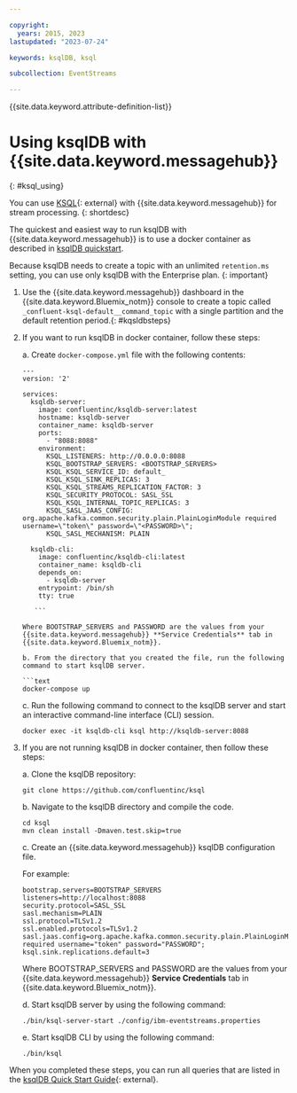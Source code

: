 ```yaml
---

copyright:
  years: 2015, 2023
lastupdated: "2023-07-24"

keywords: ksqlDB, ksql

subcollection: EventStreams

---
```


{{site.data.keyword.attribute-definition-list}}

# Using ksqlDB with {{site.data.keyword.messagehub}}
{: #ksql_using}

You can use [KSQL](https://github.com/confluentinc/ksql){: external} with {{site.data.keyword.messagehub}} for stream processing. 
{: shortdesc}

The quickest and easiest way to run ksqlDB with {{site.data.keyword.messagehub}} is to use a docker container as described in [ksqlDB quickstart](https://ksqldb.io/quickstart.html). 

Because ksqlDB needs to create a topic with an unlimited `retention.ms` setting, you can use only ksqlDB with the Enterprise plan.
{: important}

1. Use the {{site.data.keyword.messagehub}} dashboard in the {{site.data.keyword.Bluemix_notm}} console to create a topic called `_confluent-ksql-default__command_topic` with a single partition and the default retention period.{: #kqsldbsteps}

2. If you want to run ksqlDB in docker container, follow these steps:
   
    a. Create `docker-compose.yml` file with the following contents:
    
    ```text
    ---
    version: '2'

    services:
      ksqldb-server:
        image: confluentinc/ksqldb-server:latest
        hostname: ksqldb-server
        container_name: ksqldb-server
        ports:
          - "8088:8088"
        environment:
          KSQL_LISTENERS: http://0.0.0.0:8088
          KSQL_BOOTSTRAP_SERVERS: <BOOTSTRAP_SERVERS>
          KSQL_KSQL_SERVICE_ID: default_
          KSQL_KSQL_SINK_REPLICAS: 3
          KSQL_KSQL_STREAMS_REPLICATION_FACTOR: 3
          KSQL_SECURITY_PROTOCOL: SASL_SSL
          KSQL_KSQL_INTERNAL_TOPIC_REPLICAS: 3
          KSQL_SASL_JAAS_CONFIG: org.apache.kafka.common.security.plain.PlainLoginModule required username=\"token\" password=\"<PASSWORD>\";
          KSQL_SASL_MECHANISM: PLAIN

      ksqldb-cli:
        image: confluentinc/ksqldb-cli:latest
        container_name: ksqldb-cli
        depends_on:
          - ksqldb-server
        entrypoint: /bin/sh
        tty: true
    
       ```
    
    Where BOOTSTRAP_SERVERS and PASSWORD are the values from your {{site.data.keyword.messagehub}} **Service Credentials** tab in {{site.data.keyword.Bluemix_notm}}.

    b. From the directory that you created the file, run the following command to start ksqlDB server.
    
    ```text
    docker-compose up
    ```

    c. Run the following command to connect to the ksqlDB server and start an interactive command-line interface (CLI) session. 
    
    ```text
    docker exec -it ksqldb-cli ksql http://ksqldb-server:8088
    ```

3. If you are not running ksqlDB in docker container, then follow these steps:
 
    a. Clone the ksqlDB repository:
    
    ```text
    git clone https://github.com/confluentinc/ksql
    ```

    b. Navigate to the ksqlDB directory and compile the code. 
    
    ```text
    cd ksql
    mvn clean install -Dmaven.test.skip=true
    ```
    
    c. Create an {{site.data.keyword.messagehub}} ksqlDB configuration file.

    For example:
    
    ```text
    bootstrap.servers=BOOTSTRAP_SERVERS
    listeners=http://localhost:8088
    security.protocol=SASL_SSL
    sasl.mechanism=PLAIN
    ssl.protocol=TLSv1.2
    ssl.enabled.protocols=TLSv1.2
    sasl.jaas.config=org.apache.kafka.common.security.plain.PlainLoginModule required username="token" password="PASSWORD";
    ksql.sink.replications.default=3
    ```
    
    Where BOOTSTRAP_SERVERS and PASSWORD are the values from your {{site.data.keyword.messagehub}} **Service Credentials** tab in {{site.data.keyword.Bluemix_notm}}.

    d. Start ksqlDB server by using the following command:
    
    ```text
    ./bin/ksql-server-start ./config/ibm-eventstreams.properties
    ```
    
    e. Start ksqlDB CLI by using the following command:
    
    ```text
    ./bin/ksql
    ```

When you completed these steps, you can run all queries that are listed in the [ksqlDB Quick Start Guide](https://ksqldb.io/quickstart.html#quickstart-content){: external}.
